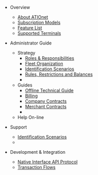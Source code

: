<!-- * About ATIOnet
* Tech Docs
  * [ATIOnet Fleet Organization](https://github.com/atioint/ationetdocs/blob/master/AN-Fleet_Organization-Concepts.md)
  * [ATIOnet Identification Scenarios](https://github.com/atioint/ationetdocs/blob/master/AN-Identification_Scenarios-Concepts.md)
  * [ATIOnet Native Offline Technical Guide](https://github.com/atioint/ationetdocs/blob/master/AN-Native_Offline-TechGuide.md)
  * [ATIOnet Rules, Restrictions and Balances](https://github.com/atioint/ationetdocs/blob/master/AN-Rules_Restrictions_Balances-Concepts.md)
  * [ATIOnet Transaction Flows](https://github.com/atioint/ationetdocs/blob/master/AN-Transaction_Flows-TechGuide.md)
* Dev Docs
  * [ATIONet Native Interface API Protocol Specification](https://github.com/atioint/ationetdocs/blob/master/AN-Native_Interface_Protocol-Spec.md)
* User Docs
  * [ATIONet Docs Help](https://github.com/atioint/ationetdocs/blob/master/AN-Doc_Name-DocType.md)
-->

* Overview
	* [About ATIOnet](https://github.com/atioint/ationetdocs/blob/master/dummy.md)
	* [Subscription Models](https://github.com/atioint/ationetdocs/blob/master/dummy.md)
	* [Feature List](https://github.com/atioint/ationetdocs/blob/master/dummy.md)
	* [Supported Terminals](https://github.com/atioint/ationetdocs/blob/master/dummy.md)
* Administrator Guide
  * Strategy
	* [Roles & Responsibilities](https://github.com/atioint/ationetdocs/blob/master/dummy.md)
  	* [Fleet Organization](https://github.com/atioint/ationetdocs/blob/master/AN-Fleet_Organization-Concepts.md)
  	* [Identification Scenarios](https://github.com/atioint/ationetdocs/blob/master/AN-Identification_Scenarios-Concepts.md)
  	* [Rules, Restrictions and Balances](https://github.com/atioint/ationetdocs/blob/master/AN-Rules_Restrictions_Balances-Concepts.md)
  	* 
  * Guides
	* [Offline Technical Guide](https://github.com/atioint/ationetdocs/blob/master/AN-Native_Offline-TechGuide.md)
	* [Billing](https://github.com/atioint/ationetdocs/blob/master/dummy.md)
	* [Company Contracts](https://github.com/atioint/ationetdocs/blob/master/dummy.md)
	* [Merchant Contracts](https://github.com/atioint/ationetdocs/blob/master/dummy.md)
	* 
  * Help On-line
  
* Support
  	* [Identification Scenarios](https://github.com/atioint/ationetdocs/blob/master/AN-Identification_Scenarios-Concepts.md)
  	* 
* Development & Integration
  * [Native Interface API Protocol](https://github.com/atioint/ationetdocs/blob/master/AN-Native_Interface_Protocol-Spec.md)
  * [Transaction Flows](https://github.com/atioint/ationetdocs/blob/master/AN-Transaction_Flows-TechGuide.md)
